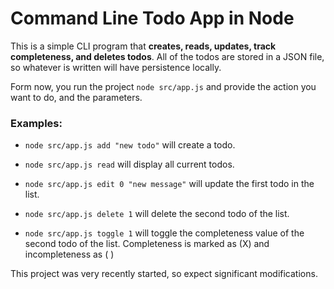 # Command Line Todo App in Node


This is a simple CLI program that **creates, reads, updates, track completeness, and deletes todos**. All of the todos are stored in a JSON file, so whatever is written will have persistence locally.


Form now, you run the project `node src/app.js` and provide the action you want to do, and the parameters.


### Examples:
* `node src/app.js add "new todo"` will create a todo.

* `node src/app.js read` will display all current todos.

* `node src/app.js edit 0 "new message"` will update the first todo in the list.

* `node src/app.js delete 1` will delete the second todo of the list.

* `node src/app.js toggle 1` will toggle the completeness value of the second todo of the list. Completeness is marked as (X) and incompleteness as ( )


This project was very recently started, so expect significant modifications.